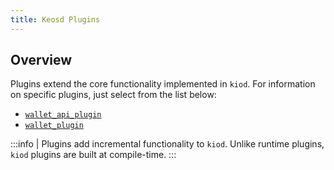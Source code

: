 ```yaml
---
title: Keosd Plugins
---
```


## Overview

Plugins extend the core functionality implemented in `kiod`. For information on specific plugins, just select from the list below:

* [`wallet_api_plugin`](wallet-api-plugin.md)
* [`wallet_plugin`](wallet-plugin.md)

:::info
| Plugins add incremental functionality to `kiod`. Unlike runtime plugins, `kiod` plugins are built at compile-time.
:::